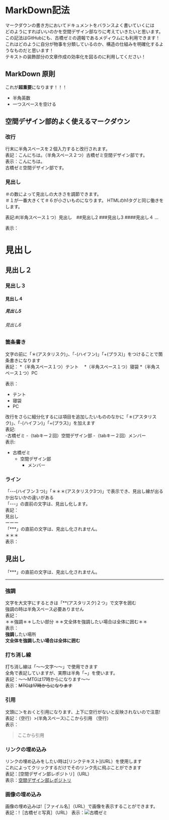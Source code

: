 
# MarkDown記法
マークダウンの書き方においてドキュメントをバランスよく書いていくには  
どのようにすればいいのかを空間デザイン部なりに考えていきたいと思います。  
この記法はGitHubにも、古橋ゼミの週報であるメディウムにも利用できます！  
これはどのように自分が物事を分類しているのか、構造の仕組みを明確化するようなものだと思います！  
テキストの装飾部分の文章作成の効率化を図るのに利用してください！

## MarkDown 原則
これが**超重要**になります！！！
* 半角英数
* 一つスペースを空ける

## 空間デザイン部的よく使えるマークダウン


### 改行
行末に半角スペースを２個入力すると改行されます。  
表記：こんにちは。（半角スペース２つ）古橋ゼミ空間デザイン部です。  
表示：こんにちは。  
古橋ゼミ空間デザイン部です。

### 見出し
＃の数によって見出しの大きさを調節できます。  
＃１が一番大きくて＃６が小さいものになります。
HTMLのh1タグと同じ働きをします。

表記:#(半角スペース１つ）見出し　##見出し2  ###見出し3 ####見出し４ ...

表示：　　
# 見出し
## 見出し２
### 見出し３
#### 見出し４
##### 見出し5
###### 見出し6

### 箇条書き
文字の前に「＊(アスタリスク)」、「-(ハイフン)」「+(プラス)」をつけることで箇条書きになります  
表記： 
*（半角スペース１つ）テント　
*（半角スペース１つ）寝袋
*（半角スペース１つ）PC 

表示：
* テント　
* 寝袋
* PC  

改行をさらに細分化するには項目を追加したいもののなかに「＊(アスタリスク)」、「-(ハイフン)」「+(プラス)」を加えます  
表記:  
-古橋ゼミ
 -（tabキー２回）空間デザイン部  -（tabキー２回）メンバー  
表示:  
- 古橋ゼミ
   - 空間デザイン部
        - メンバー
### ライン
「---(ハイフン３つ)」「＊＊＊(アスタリスク3つ)」で表示でき、見出し線が出るか出ないかの違いがある  
「---」の直前の文字は、見出し化します。  
表記：  
見出し  
ーーー  
「***」の直前の文字は、見出し化されません。  
＊＊＊  
表示：

見出し
---

「***」の直前の文字は、見出し化されません。
***

### 強調
文字を大文字にするときは「**(アスタリスク)２つ」で文字を囲む  
強調の時は半角スペース必要ありません  
表記：  
＊＊強調＊＊したい部分 
＊＊文全体を強調したい場合は全体に囲む＊＊  
表示：  
**強調**したい場所  
**文全体を強調したい場合は全体に囲む**

### 打ち消し線
打ち消し線は「〜〜文字〜〜」で使用できます  
全角で表記していますが、実際は半角「~」を使います。  
表記：〜〜MTGは17時からになります〜〜  
表示：~~MTGは17時からになります~~

### 引用
文頭に＞をおくと引用になります、上下に空行がないと反映されないので注意!  
表記：（空行）>(半角スペース)ここから引用 （空行）  
表示：　

> ここから引用

### リンクの埋め込み
リンクの埋め込みをしたい時は[リンクテキスト](URL）を使用します  
これによってクリックするだけでそのリンク先に飛ぶことができます  
表記：[空間デザイン部レポジトリ]（URL）  
表示：[空間デザイン部レポジトリ](https://github.com/furuhashilab/fc_SpatialDesign)

### 画像の埋め込み
画像の埋め込みは!［ファイル名］（URL）で画像を表示することができます。  
表記：!［古橋ゼミ写真］（URL）
表示：![古橋ゼミ](https://user-images.githubusercontent.com/416977/32032621-0890c01a-ba43-11e7-8a87-b04e8e8335b1.jpg)


